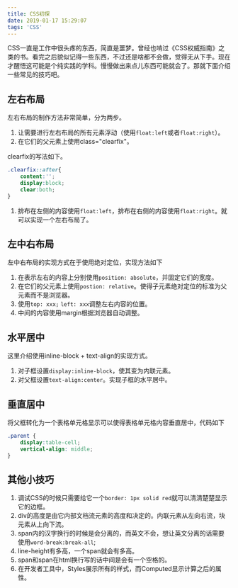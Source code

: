 ```yaml
---
title: CSS初探
date: 2019-01-17 15:29:07
tags: 'CSS'
---
```


CSS一直是工作中很头疼的东西，简直是噩梦。曾经也啃过《CSS权威指南》之类的书。看完之后貌似记得一些东西，不过还是啥都不会做，觉得无从下手。现在才醒悟这可能是个纯实践的学科。慢慢做出来点儿东西可能就会了。那就下面介绍一些常见的技巧吧。

## 左右布局
左右布局的制作方法非常简单，分为两步。
1. 让需要进行左右布局的所有元素浮动（使用`float:left`或者`float:right`）。
2. 在它们的父元素上使用class="clearfix"。

clearfix的写法如下。
``` css
.clearfix::after{
    content:'';
    display:block;
    clear:both;
}
```
1. 排布在左侧的内容使用`float:left`，排布在右侧的内容使用`float:right`。就可以实现一个左右布局了。
<!-- more -->
## 左中右布局
左中右布局的实现方式在于使用绝对定位，实现方法如下
1. 在表示左右的内容上分别使用`position: absolute`，并固定它们的宽度。
2. 在它们的父元素上使用`postion: relative`。使得子元素绝对定位的标准为父元素而不是浏览器。
3. 使用`top: xxx;` `left: xxx`调整左右内容的位置。
4. 中间的内容使用margin根据浏览器自动调整。

## 水平居中
这里介绍使用inline-block + text-align的实现方式。
1. 对子框设置`display:inline-block`，使其变为内联元素。
2. 对父框设置`text-align:center`。实现子框的水平居中。

## 垂直居中
将父框转化为一个表格单元格显示可以使得表格单元格内容垂直居中，代码如下
``` css
.parent {
	display:table-cell;
	vertical-align: middle;
}
```
## 其他小技巧
1. 调试CSS的时候只需要给它一个`border: 1px solid red`就可以清清楚楚显示它的边框。
2. div的高度是由它内部文档流元素的高度和决定的。内联元素从左向右流，块元素从上向下流。
3. span内的汉字换行的时候是会分离的，而英文不会，想让英文分离的话需要使用`word-break:break-all`;
4. line-height有多高，一个span就会有多高。
5. span和span在html换行写的话中间是会有一个空格的。
6. 在开发者工具中，Styles展示所有的样式，而Computed显示计算之后的属性。


